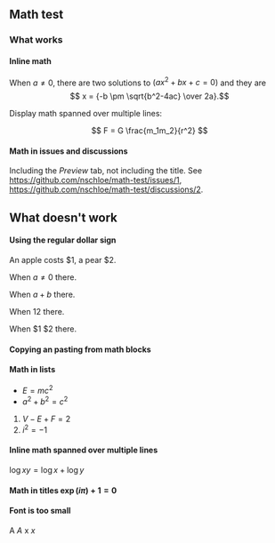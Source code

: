 ## Math test

### What works

#### Inline math

When $a \ne 0$, there are two solutions to $(ax^2 + bx + c = 0)$ and they are
$$ x = {-b \pm \sqrt{b^2-4ac} \over 2a}.$$

Display math spanned over multiple lines:

$$
F =
G \frac{m_1m_2}{r^2}
$$

#### Math in issues and discussions

Including the _Preview_ tab, not including the title.
See https://github.com/nschloe/math-test/issues/1,
https://github.com/nschloe/math-test/discussions/2.

## What doesn't work

#### Using the regular dollar sign

An apple costs $1, a pear $2.

When $a \ne 0$ there.

When $a + b$ there.

When $1 2$ there.

When $1 $2 there.

#### Copying an pasting from math blocks

#### Math in lists

- $E = mc^2$
- $a^2 + b^2 = c^2$

1. $V - E + F = 2$
2. $i^2 = -1$

#### Inline math spanned over multiple lines

$\log xy =
\log x + \log y$

#### Math in titles $\exp(i\pi) + 1 = 0$

#### Font is too small

A $A$ x $x$

